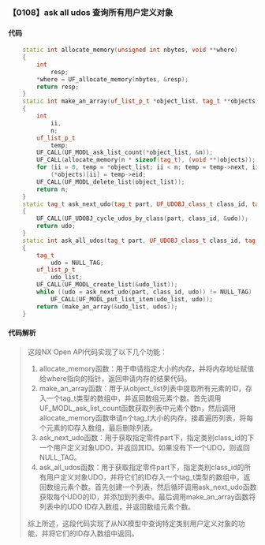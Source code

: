### 【0108】ask all udos 查询所有用户定义对象

#### 代码

```cpp
    static int allocate_memory(unsigned int nbytes, void **where)  
    {  
        int  
            resp;  
        *where = UF_allocate_memory(nbytes, &resp);  
        return resp;  
    }  
    static int make_an_array(uf_list_p_t *object_list, tag_t **objects)  
    {  
        int  
            ii,  
            n;  
        uf_list_p_t  
            temp;  
        UF_CALL(UF_MODL_ask_list_count(*object_list, &n));  
        UF_CALL(allocate_memory(n * sizeof(tag_t), (void **)objects));  
        for (ii = 0, temp = *object_list; ii < n; temp = temp->next, ii++)  
            (*objects)[ii] = temp->eid;  
        UF_CALL(UF_MODL_delete_list(object_list));  
        return n;  
    }  
    static tag_t ask_next_udo(tag_t part, UF_UDOBJ_class_t class_id, tag_t udo)  
    {  
        UF_CALL(UF_UDOBJ_cycle_udos_by_class(part, class_id, &udo));  
        return udo;  
    }  
    static int ask_all_udos(tag_t part, UF_UDOBJ_class_t class_id, tag_t **udos)  
    {  
        tag_t  
            udo = NULL_TAG;  
        uf_list_p_t  
            udo_list;  
        UF_CALL(UF_MODL_create_list(&udo_list));  
        while ((udo = ask_next_udo(part, class_id, udo)) != NULL_TAG)  
            UF_CALL(UF_MODL_put_list_item(udo_list, udo));  
        return (make_an_array(&udo_list, udos));  
    }

```

#### 代码解析

> 这段NX Open API代码实现了以下几个功能：
>
> 1. allocate_memory函数：用于申请指定大小的内存，并将内存地址赋值给where指向的指针，返回申请内存的结果代码。
> 2. make_an_array函数：用于从object_list列表中提取所有元素的ID，存入一个tag_t类型的数组中，并返回数组元素个数。首先调用UF_MODL_ask_list_count函数获取列表中元素个数n，然后调用allocate_memory函数申请n个tag_t大小的内存，接着遍历列表，将每个元素的ID存入数组，最后删除列表。
> 3. ask_next_udo函数：用于获取指定零件part下，指定类别class_id的下一个用户定义对象UDO，并返回其ID。如果没有下一个UDO，则返回NULL_TAG。
> 4. ask_all_udos函数：用于获取指定零件part下，指定类别class_id的所有用户定义对象UDO，并将它们的ID存入一个tag_t类型的数组中，返回数组元素个数。首先创建一个列表，然后循环调用ask_next_udo函数获取每个UDO的ID，并添加到列表中。最后调用make_an_array函数将列表中的UDO ID存入数组，并返回数组元素个数。
>
> 综上所述，这段代码实现了从NX模型中查询特定类别用户定义对象的功能，并将它们的ID存入数组中返回。
>
